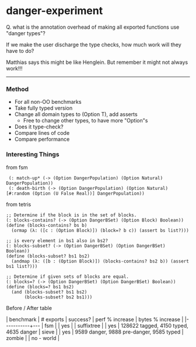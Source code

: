 danger-experiment
===

Q. what is the annotation overhead of making all exported functions use
   "danger types"?

   If we make the user discharge the type checks, how much work will they have to do?

Matthias says this might be like Henglein.
But remember it might not always work!!!

- - -


### Method

- For all non-OO benchmarks
- Take fully typed version
- Change all domain types to (Option T), add asserts
  - Free to change other types, to have more "Option"s
- Does it type-check?
- Compare lines of code
- Compare performance

### Interesting Things

from fsm
```
 (: match-up* (-> (Option DangerPopulation) (Option Natural) DangerPopulation))
 (: death-birth (-> (Option DangerPopulation) (Option Natural) [#:random (Option (U False Real))] DangerPopulation))
```

from tetris
```
;; Determine if the block is in the set of blocks.
(: blocks-contains? (-> (Option DangerBSet) (Option Block) Boolean))
(define (blocks-contains? bs b)
  (ormap (λ: ([c : (Option Block)]) (block=? b c)) (assert bs list?)))

;; is every element in bs1 also in bs2?
(: blocks-subset? (-> (Option DangerBSet) (Option DangerBSet) Boolean))
(define (blocks-subset? bs1 bs2)
  (andmap (λ: ([b : (Option Block)]) (blocks-contains? bs2 b)) (assert bs1 list?)))

;; Determine if given sets of blocks are equal.
(: blocks=? (-> (Option DangerBSet) (Option DangerBSet) Boolean))
(define (blocks=? bs1 bs2)
  (and (blocks-subset? bs1 bs2)
       (blocks-subset? bs2 bs1)))
```


Before / After table

| benchmark | # exports | success? | perf % increase | bytes % increase |
|-----------+---
| fsm       |           | yes | 
| suffixtree |   | yes | 128622 tagged, 4150 typed, 4635 danger
| sieve | | yes | 9589 danger, 9888 pre-danger, 9585 typed
| zombie    |           | no - world | 
